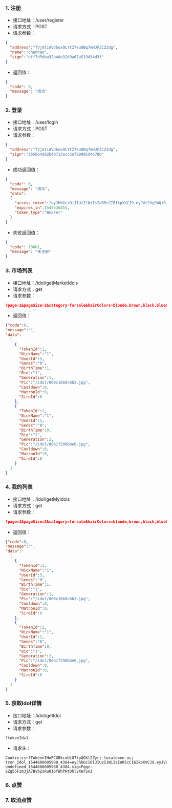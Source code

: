 ### 1. 注册
* 接口地址：/user/register
* 请求方式：POST
* 请求参数：
~~~json
{
  "address":"TVjmtiAVdbox9LYtZ7eu8Bq7mHJFZCZ3dg",
  "name":"chenhao",
  "sign":"eff7d5dba32b4da32d9a67a519434d3f"
}
~~~
* 返回值：
~~~json
{
  "code": 0,
  "message": "成功"
}
~~~

### 2. 登录
* 接口地址：/user/login
* 请求方式：POST
* 请求参数：
~~~json
{
  "address":"TVjmtiAVdbox9LYtZ7eu8Bq7mHJFZCZ3dg",
  "sign":"ab56b4d92b40713acc5af89985d4b786"
}
~~~
* 成功返回值：
~~~json
{
  "code": 0,
  "message": "成功",
  "data": 
  {
    "access_token":"eyJhbGciOiJIUzI1NiIsInR5cCI6IkpXVCJ9.eyJVc2VySWQiOjUsIkFkZHJlc3MiOiJhZHNmZHNmZHNmZHMxMWRmc2RzZmEiLCJpYXQiOjE1NDU0NTAwNTUsImV4cCI6MTU0NTUzNjQ1NX0.PwUqLko45qLQKIFCy6oC8CCODK1mug_xP4PKF8GjtUI",
    "expires_in":1545536455,
    "token_type":"Bearer"
  }
}
~~~
* 失败返回值：
~~~json
{
  "code": 10001,
  "message": "未注册"
}
~~~

### 3. 市场列表
* 接口地址：/idol/getMarketIdols
* 请求方式：get
* 请求参数：
~~~json
?page=1&pageSize=2&category=forsale&hairColors=blonde,brown,black,blue&eyeColors=brown,black&hairStyles=long hair,short hair&attributes=hasname,hasbio,cooldownready,dark skin,blush,smile,open mouth,hat,ribbon,glasses&filters=iteration:1~2,cooldown:ur|ssr|sr|r|n,price:1~2&sort=-id
~~~
* 返回值：
~~~json
{"code":0,
"message":"",
"data":
  [
    {
      "TokenId":1,
      "NickName":"1",
      "UserId":5,
      "Genes":"0",
      "BirthTime":1,
      "Bio":"1",
      "Generation":1,
      "Pic":"/idol/000c1668c6b2.jpg",
      "Cooldown":0,
      "MatronId":0,
      "SireId":0
    },  
    {
      "TokenId":2,
      "NickName":"1",
      "UserId":1,
      "Genes":"0",
      "BirthTime":0,
      "Bio":"1",
      "Generation":2,
      "Pic":"/idol/00a1f298bbe0.jpg",
      "Cooldown":0,
      "MatronId":0,
      "SireId":0
    }
  ]
}
~~~

### 4. 我的列表
* 接口地址：/idol/getMyIdols
* 请求方式：get
* 请求参数：
~~~json
?page=1&pageSize=2&category=forsale&hairColors=blonde,brown,black,blue&eyeColors=brown,black&hairStyles=long hair,short hair&attributes=hasname,hasbio,cooldownready,dark skin,blush,smile,open mouth,hat,ribbon,glasses&filters=iteration:1~2,cooldown:ur|ssr|sr|r|n,price:1~2&sort=-id
~~~
* 返回值：
~~~json
{"code":0,
"message":"",
"data":
  [
    {
      "TokenId":1,
      "NickName":"1",
      "UserId":5,
      "Genes":"0",
      "BirthTime":1,
      "Bio":"1",
      "Generation":1,
      "Pic":"/idol/000c1668c6b2.jpg",
      "Cooldown":0,
      "MatronId":0,
      "SireId":0
    },  
    {
      "TokenId":2,
      "NickName":"1",
      "UserId":1,
      "Genes":"0",
      "BirthTime":0,
      "Bio":"1",
      "Generation":2,
      "Pic":"/idol/00a1f298bbe0.jpg",
      "Cooldown":0,
      "MatronId":0,
      "SireId":0
    }
  ]
}
~~~

### 5. 获取Idol详情
* 接口地址：/idol/getIdol
* 请求方式：get
* 请求参数：
~~~
?tokenId=1
~~~
* 请求头：
~~~
Cookie:csrfToken=IHoPCGBkcxULU7tpQOXl2Zyr; locale=en-us; tron_Idol_1544608605980_4384=eyJhbGciOiJIUzI1NiIsInR5cCI6IkpXVCJ9.eyJVc2VySWQiOjUsIkFkZHJlc3MiOiJhZHNmZHNmZHNmZHMxMWRmc2RzZmEiLCJpYXQiOjE1NDUyODY2NzEsImV4cCI6MTU0NTM3MzA3MX0.cPKzSnTw96zoQFAldR1Vkma0HLG2nGgdgdpxjFgo1lY; undefined_1544608605980_4384.sig=Pqqz-SZgb5Fzm3jA7BvbZsRu016fWhPHtDhlvXW7SnI
~~~


### 6. 点赞


### 7. 取消点赞

